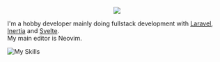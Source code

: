<p align="center">
  <img src="https://streak-stats.demolab.com?user=TheBlckbird&theme=transparent&hide_border=true" />
</p>

I'm a hobby developer mainly doing fullstack development with [Laravel](https://laravel.com/), [Inertia](https://inertiajs.com/) and [Svelte](https://svelte.dev).  
My main editor is Neovim.

![My Skills](https://skillicons.dev/icons?i=html,css,scss,js,ts,svelte,php,laravel,vscode&theme=light&perline=3)
